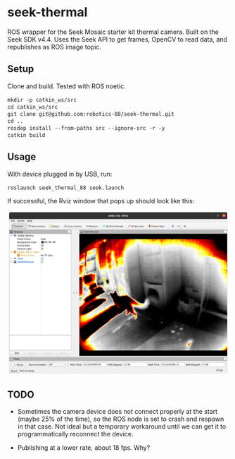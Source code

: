 # seek-thermal

ROS wrapper for the Seek Mosaic starter kit thermal camera. Built on the Seek SDK v4.4. Uses the Seek API to get frames, OpenCV to read data, and republishes as ROS image topic.

## Setup
Clone and build. Tested with ROS noetic.
```
mkdir -p catkin_ws/src
cd catkin_ws/src
git clone git@github.com:robotics-88/seek-thermal.git
cd ..
rosdep install --from-paths src --ignore-src -r -y
catkin build
```

## Usage

With device plugged in by USB, run:
```
roslaunch seek_thermal_88 seek.launch
```
If successful, the Rviz window that pops up should look like this:

![thermal image of a cat in Rviz](images/thermal-cat.png)

## TODO

* Sometimes the camera device does not connect properly at the start (maybe 25% of the time), so the ROS node is set to crash and respawn in that case. Not ideal but a temporary workaround until we can get it to programmatically reconnect the device.

* Publishing at a lower rate, about 18 fps. Why?